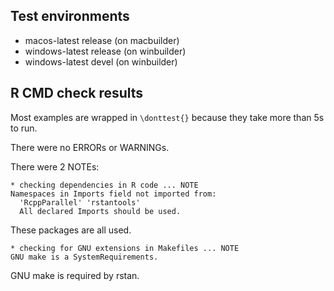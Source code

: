 ## Test environments
- macos-latest release (on macbuilder)
- windows-latest release (on winbuilder)
- windows-latest devel (on winbuilder)


## R CMD check results

Most examples are wrapped in `\donttest{}` because they take more than 5s to run.

There were no ERRORs or WARNINGs.

There were 2 NOTEs:

```
* checking dependencies in R code ... NOTE
Namespaces in Imports field not imported from:
  'RcppParallel' 'rstantools'
  All declared Imports should be used.
```

These packages are all used.

```
* checking for GNU extensions in Makefiles ... NOTE
GNU make is a SystemRequirements.
```

GNU make is required by rstan.
